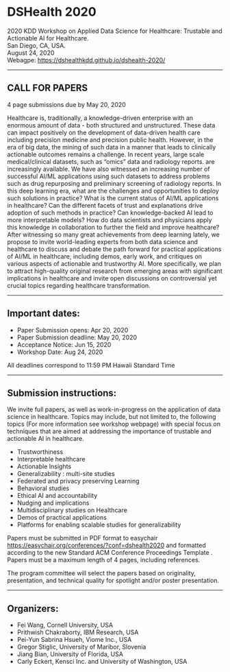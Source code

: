 # DSHealth 2020

2020 KDD Workshop on Applied Data Science for Healthcare: Trustable and Actionable AI for Healthcare.  
San Diego, CA, USA.  
August 24, 2020   
Webagpe: https://dshealthkdd.github.io/dshealth-2020/

---------------------------------
CALL FOR PAPERS
---------------------------------

4 page submissions due by May 20, 2020

Healthcare is, traditionally, a knowledge-driven enterprise with an enormous
amount of data - both structured and unstructured. These data can impact
positively on the development of data-driven health care including precision
medicine and precision public health. However, in the era of big data, the
mining of such data in a manner that leads to clinically actionable outcomes
remains a challenge. In recent years, large scale medical/clinical datasets,
such as “omics” data and radiology reports. are increasingly available. We have
also witnessed an increasing number of successful AI/ML applications using such
datasets to address problems such as drug repurposing and preliminary screening
of radiology reports. In this deep learning era, what are the challenges and
opportunities to deploy such solutions in practice? What is the current status
of AI/ML applications in healthcare? Can the different facets of trust and
explanations drive adoption of such methods in practice? Can knowledge-backed
AI lead to more interpretable models? How do data scientists and physicians
apply this knowledge in collaboration to further the field and improve
healthcare? After witnessing so many great achievements from deep learning
lately, we propose to invite world-leading experts from both data science and
healthcare to discuss and debate the path forward for practical applications of
AI/ML in healthcare, including demos, early work, and critiques on various
aspects of actionable and trustworthy AI. More specifically, we plan to attract
high-quality original research from emerging areas with significant
implications in healthcare and invite open discussions on controversial yet
crucial topics regarding healthcare transformation.


--------------------------
Important dates:
--------------------------

* Paper Submission opens: Apr 20, 2020
* Paper Submission deadline: May 20, 2020
* Acceptance Notice: Jun 15, 2020
* Workshop Date: Aug 24, 2020

All deadlines correspond to 11:59 PM Hawaii Standard Time 

---------------------------------
Submission instructions:
---------------------------------

We invite full papers, as well as work-in-progress on the application of data
science in healthcare. Topics may include, but not limited to, the following
topics (For more information see workshop webpage) with special focus on
techniques that are aimed at addressing the importance of trustable and
actionable AI in healthcare.

* Trustworthiness
* Interpretable healthcare
* Actionable Insights
* Generalizability : multi-site studies
* Federated and privacy preserving Learning
* Behavioral studies
* Ethical AI and accountability
* Nudging and implications
* Multidisciplinary studies on Healthcare
* Demos of practical applications
* Platforms for enabling scalable studies for generalizability

Papers must be submitted in PDF format to easychair
https://easychair.org/conferences/?conf=dshealth2020 and formatted according to
the new Standard ACM Conference Proceedings Template . Papers must be a maximum
length of 4 pages, including references.

The program committee will select the papers based on originality,
presentation, and technical quality for spotlight and/or poster presentation.

---------------------------------
Organizers:
---------------------------------


* Fei Wang, Cornell University, USA
* Prithwish Chakraborty, IBM Research, USA
* Pei-Yun Sabrina Hsueh, Viome Inc., USA
* Gregor Stiglic, University of Maribor, Slovenia
* Jiang Bian, University of Florida, USA
* Carly Eckert, Kensci Inc. and University of Washington, USA
